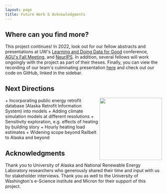 ```yaml
---
layout: page
title: Future Work & Acknowledgments
---
```


## Where can you find more?
This project continues! In 2022, look out for our fellow abstracts and presentations at UW's [Learning and Doing Data for Good](https://escience.washington.edu/data-for-good-conference-2022) conference, [AGU's Fall Meeting](https://www.agu.org/Fall-Meeting), and [NeurIPS](https://neurips.cc). In addition, several fellows will work ongoingly with the project as part of their theses. Finally, you can view the recording of our team's culminating presentation [here](https://www.youtube.com/watch?v=wrN_2gUAIeo&list=PLA6PlfxWZPLRpUxdZK6UI5AFIkC_WIrm9&index=27) and check out our code on GitHub, linked in the sidebar.

## Next Directions
<img align="right" src="{{ site.url }}{{ site.baseurl }}/assets/img/future.png" width="200">
+ Incorporating public energy retrofit database (Alaska Retrofit Information System) into models
+ Adding climate simulation models at different resolutions
+ Sensitivity exploration, e.g. effects of heating by building story
+ Hourly heating load estimates
+ Widening scope beyond Railbelt to Alaska and beyond

## Acknowledgments
Thank you to University of Alaska and National Renewable Energy Laboratory researchers who generously shared their time and input with us for stakeholder interviews. Thank you as well to the University of Washington's e-Science institute and Micron for their support of this project.
